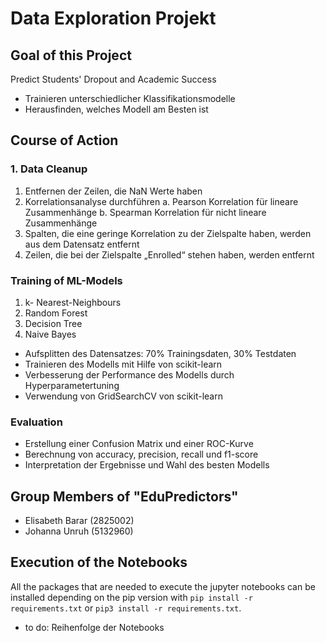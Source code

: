 # Data Exploration Projekt

## Goal of this Project

Predict Students' Dropout and Academic Success

- Trainieren unterschiedlicher Klassifikationsmodelle
- Herausfinden, welches Modell am Besten ist

## Course of Action

### 1. Data Cleanup

1. Entfernen der Zeilen, die NaN Werte haben
2. Korrelationsanalyse durchführen
   a. Pearson Korrelation für lineare Zusammenhänge
   b. Spearman Korrelation für nicht lineare Zusammenhänge
3. Spalten, die eine geringe Korrelation zu der Zielspalte haben, werden aus dem
   Datensatz entfernt
4. Zeilen, die bei der Zielspalte „Enrolled“ stehen haben, werden entfernt

### Training of ML-Models

1. k- Nearest-Neighbours
2. Random Forest
3. Decision Tree
4. Naive Bayes

- Aufsplitten des Datensatzes: 70% Trainingsdaten, 30% Testdaten
- Trainieren des Modells mit Hilfe von scikit-learn
- Verbesserung der Performance des Modells durch Hyperparametertuning
- Verwendung von GridSearchCV von scikit-learn

### Evaluation

- Erstellung einer Confusion Matrix und einer ROC-Kurve
- Berechnung von accuracy, precision, recall und f1-score
- Interpretation der Ergebnisse und Wahl des besten Modells

## Group Members of "EduPredictors"

- Elisabeth Barar (2825002)
- Johanna Unruh (5132960)

## Execution of the Notebooks

All the packages that are needed to execute the jupyter notebooks can be installed depending on the pip version with `pip install -r requirements.txt` or `pip3 install -r requirements.txt`.

- to do: Reihenfolge der Notebooks
